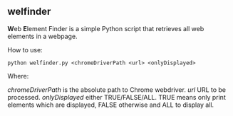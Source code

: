 ## welfinder

**W**eb **E**lement Finder is a simple Python script that retrieves all web elements in a webpage.

How to use:

`` python welfinder.py <chromeDriverPath <url> <onlyDisplayed> ``

Where:

_chromeDriverPath_ is the absolute path to Chrome webdriver.
_url_ URL to be processed.
_onlyDisplayed_ either TRUE/FALSE/ALL. TRUE means only print elements which are displayed, FALSE otherwise and ALL to display all.
